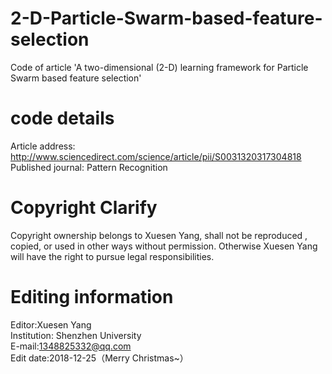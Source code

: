 # 2-D-Particle-Swarm-based-feature-selection
Code of article 'A two-dimensional (2-D) learning framework for Particle Swarm based feature selection'
# code details
Article address: http://www.sciencedirect.com/science/article/pii/S0031320317304818   
Published journal: Pattern Recognition 
# Copyright Clarify    
Copyright ownership belongs to Xuesen Yang, shall not be reproduced , copied, or used in other ways without permission. Otherwise Xuesen Yang will have the right to pursue legal responsibilities.    
# Editing information      
Editor:Xuesen Yang              
Institution: Shenzhen University             
E-mail:1348825332@qq.com            
Edit date:2018-12-25（Merry Christmas~）

